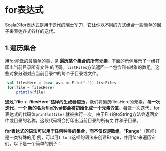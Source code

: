 for表达式
================================================================================
Scala的for表达式是用于迭代的瑞士军刀，它让你以不同的方式组合一些简单的因子来表达各式各样的迭代。

## 1.遍历集合
用for能做的最简单的事，是 **遍历某个集合的所有元素**。下面的示例展示了一组打印出当前目录所有文件
的代码。`listFiles`方法返回一个包含File对象的数组，这些对象分别对应当前目录中的每个子目录或文件。
```scala
 val filesHere = (new java.io.File(".")).listFiles
 for(file ← filesHere)
	 println(file)
```
**通过“file <- filesHere"这样的生成器语法**，我们将遍历filesHere的元素。**每一次迭代，一个
新的名为file的val都会被初始化成一个元素的值**。每做一次迭代，for表达式的代码体`println(file)`
就被执行一次。由于File的toString方法会返回文件或目录的名称，这段代码将会打印出当前目录的所有文
件和子目录。

**for表达式的语法可以用于任何种类的集合，而不仅仅是数组**。"**Range**"（区间）是一类特殊的用
例，可以用`1 to 5`这样的语法来创建Range，并用for来遍历它们。以下是一个简单的例子：


